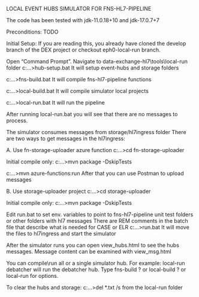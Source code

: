 LOCAL EVENT HUBS SIMULATOR FOR FNS-HL7-PIPELINE 

The code has been tested with jdk-11.0.18+10 and jdk-17.0.7+7

Preconditions:
TODO

Initial Setup:
If you are reading this, you already have cloned the develop branch of the DEX project or 
checkout eph0-local-run branch.

Open “Command Prompt”.
Navigate to data-exchange-hl7\tools\local-run folder 
c:\...>hub-setup.bat
It will setup event-hubs and storage folders 

c:\...>fns-build.bat
It will compile fns-hl7-pipeline functions

c:\...>local-build.bat
It will compile simulator local projects

c:\...>local-run.bat
It will run the pipeline

After running local-run.bat you will see that there are no messages to process.

The simulator consumes messages from storage/hl7ingress folder
There are two ways to get messages in the hl7ingress:

A. Use fn-storage-uploader azure function
c:\...>cd fn-storage-uploader

Initial compile only:
c:\...>mvn package -DskipTests

c:\...>mvn azure-functions:run
After that you can use Postman to upload messages

B. Use storage-uploader project
c:\...>cd storage-uploader

Initial compile only:
c:\...>mvn package -DskipTests

Edit run.bat to set env. variables to point to fns-hl7-pipeline unit test folders or other folders with hl7 messages
There are REM comments in the batch file that describe what is needed for CASE or ELR
c:\...>run.bat
It will move the files to hl7ingress and start the simulator

After the simulator runs you can open view_hubs.html to see the hubs messages.
Message content can be examined with view_msg.html

You can compile\run all or a single simulator hub.
For example: local-run debatcher will run the debatcher hub.
Type fns-build ? or local-build ? or local-run for options.

To clear the hubs and storage:
c:\...>del *.txt /s
from the local-run folder


